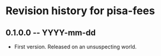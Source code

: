 # Revision history for pisa-fees

## 0.1.0.0 -- YYYY-mm-dd

* First version. Released on an unsuspecting world.
